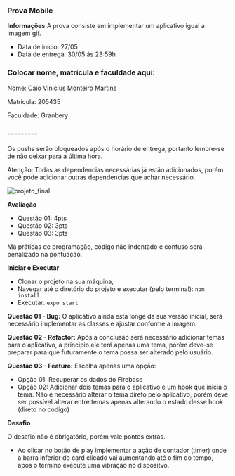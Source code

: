 ### Prova Mobile

**Informações**
A prova consiste em implementar um aplicativo igual a imagem gif.

- Data de início: 27/05
- Data de entrega: 30/05 ás 23:59h


### Colocar nome, matrícula e faculdade aqui:

Nome: Caio Vinicius Monteiro Martins

Matrícula: 205435

Faculdade: Granbery




### ---------

Os pushs serão bloqueados após o horário de entrega, portanto lembre-se de não deixar para a última hora.

Atenção: Todas as dependencias necessárias já estão adicionados, porém você pode adicionar outras dependencias que achar necessário.

![projeto_final](https://github.com/Faculdade-Metodista-Granbery/Prova-Mobile/blob/master/prova_mobile.gif?raw=true)


**Avaliação**

- Questão 01: 4pts 
- Questão 02: 3pts
- Questão 03: 3pts


Má práticas de programação, código não indentado e confuso será penalizado na pontuação.

**Iniciar e Executar**

- Clonar o projeto na sua máquina,
- Navegar até o diretório do projeto e executar (pelo terminal): `npm install`
- Executar: `expo start`


**Questão 01 - Bug:**
O aplicativo ainda está longe da sua versão inicial, será necessário implementar as classes e ajustar conforme a imagem.

**Questão 02 - Refactor:**
Após a conclusão será necessário adicionar temas para o aplicativo, a principio ele terá apenas uma tema, porém deve-se preparar para que futuramente o tema possa ser alterado pelo usuário.

**Questão 03 - Feature:**
Escolha apenas uma opção:

- Opção 01: Recuperar os dados do Firebase
- Opção 02: Adicionar dois temas para o aplicativo e um hook que inicia o tema. Não é necessário alterar o tema direto pelo aplicativo, porém deve ser possível alterar entre temas apenas alterando o estado desse hook (direto no código)

**Desafio**

O desafio não é obrigatório, porém vale pontos extras.

- Ao clicar no botão de play implementar a ação de contador (timer) onde a barra inferior do card clicado vai aumentando até o fim do tempo, após o término execute uma vibração no dispositvo.

